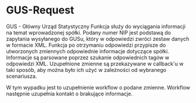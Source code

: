 # GUS-Request

GUS - Główny Urząd Statystyczny
Funkcja służy do wyciągania informacji na temat wprowadzonej spółki.
Podany numer NIP jest podstawą do zapytania wysyłanego do GUSu, który w odpowiedzi zwróci zestaw danych w formacie XML.
Funkcja po otrzymaniu odpowiedzi przypisze do utworzonych zmiennych odpowiednie informacje dotyczące spółki.
Informacje są parsowane poprzez szukanie odpowiednich tagów w odpowiedzi XML.
Uzupełnione zmienne są przekazywane w callback'u w taki sposób, aby można było ich użyć w zależności od wybranego scenariusza. 

W tym wypadku jest to uzupełnienie workflow o podane zmienne. Workflow następnie uzupełnia kontakt o brakujące informacje.

